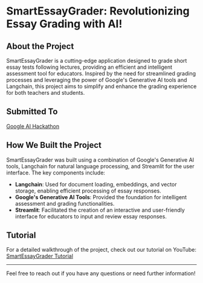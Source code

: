 # SmartEssayGrader: Revolutionizing Essay Grading with AI!

## About the Project

SmartEssayGrader is a cutting-edge application designed to grade short essay tests following lectures, providing an efficient and intelligent assessment tool for educators. Inspired by the need for streamlined grading processes and leveraging the power of Google's Generative AI tools and Langchain, this project aims to simplify and enhance the grading experience for both teachers and students.

## Submitted To
[Google AI Hackathon]([https://youtu.be/XJIhqYXTHoc](https://devpost.com/software/exam-evaluation-portal))

## How We Built the Project

SmartEssayGrader was built using a combination of Google's Generative AI tools, Langchain for natural language processing, and Streamlit for the user interface. The key components include:

- **Langchain**: Used for document loading, embeddings, and vector storage, enabling efficient processing of essay responses.
- **Google's Generative AI Tools**: Provided the foundation for intelligent assessment and grading functionalities.
- **Streamlit**: Facilitated the creation of an interactive and user-friendly interface for educators to input and review essay responses.

## Tutorial

For a detailed walkthrough of the project, check out our tutorial on YouTube:
[SmartEssayGrader Tutorial](https://youtu.be/XJIhqYXTHoc)

---

Feel free to reach out if you have any questions or need further information!
